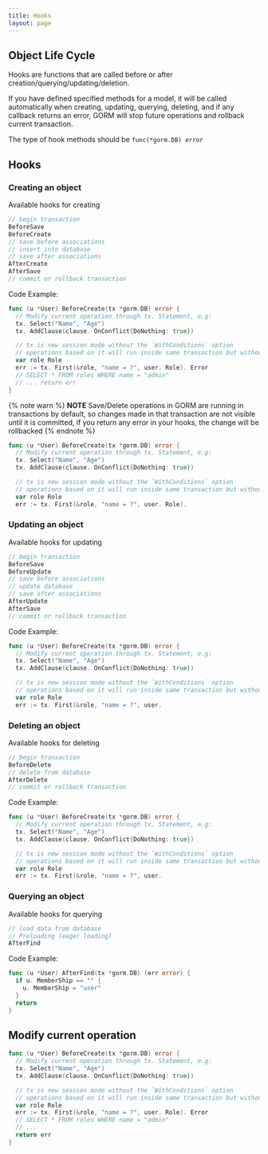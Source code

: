 ```yaml
---
title: Hooks
layout: page
---
```


## Object Life Cycle

Hooks are functions that are called before or after creation/querying/updating/deletion.

If you have defined specified methods for a model, it will be called automatically when creating, updating, querying, deleting, and if any callback returns an error, GORM will stop future operations and rollback current transaction.

The type of hook methods should be `func(*gorm.DB) error`

## Hooks

### Creating an object

Available hooks for creating

```go
// begin transaction
BeforeSave
BeforeCreate
// save before associations
// insert into database
// save after associations
AfterCreate
AfterSave
// commit or rollback transaction
```

Code Example:

```go
func (u *User) BeforeCreate(tx *gorm.DB) error {
  // Modify current operation through tx. Statement, e.g:
  tx. Select("Name", "Age")
  tx. AddClause(clause. OnConflict{DoNothing: true})

  // tx is new session mode without the `WithConditions` option
  // operations based on it will run inside same transaction but without any current conditions
  var role Role
  err := tx. First(&role, "name = ?", user. Role). Error
  // SELECT * FROM roles WHERE name = "admin"
  // ... return err
}
```

{% note warn %}
**NOTE** Save/Delete operations in GORM are running in transactions by default, so changes made in that transaction are not visible until it is committed, if you return any error in your hooks, the change will be rollbacked
{% endnote %}

```go
func (u *User) BeforeCreate(tx *gorm.DB) error {
  // Modify current operation through tx. Statement, e.g:
  tx. Select("Name", "Age")
  tx. AddClause(clause. OnConflict{DoNothing: true})

  // tx is new session mode without the `WithConditions` option
  // operations based on it will run inside same transaction but without any current conditions
  var role Role
  err := tx. First(&role, "name = ?", user. Role).
```

### Updating an object

Available hooks for updating

```go
// begin transaction
BeforeSave
BeforeUpdate
// save before associations
// update database
// save after associations
AfterUpdate
AfterSave
// commit or rollback transaction
```

Code Example:

```go
func (u *User) BeforeCreate(tx *gorm.DB) error {
  // Modify current operation through tx. Statement, e.g:
  tx. Select("Name", "Age")
  tx. AddClause(clause. OnConflict{DoNothing: true})

  // tx is new session mode without the `WithConditions` option
  // operations based on it will run inside same transaction but without any current conditions
  var role Role
  err := tx. First(&role, "name = ?", user.
```

### Deleting an object

Available hooks for deleting

```go
// begin transaction
BeforeDelete
// delete from database
AfterDelete
// commit or rollback transaction
```

Code Example:

```go
func (u *User) BeforeCreate(tx *gorm.DB) error {
  // Modify current operation through tx. Statement, e.g:
  tx. Select("Name", "Age")
  tx. AddClause(clause. OnConflict{DoNothing: true})

  // tx is new session mode without the `WithConditions` option
  // operations based on it will run inside same transaction but without any current conditions
  var role Role
  err := tx. First(&role, "name = ?", user.
```

### Querying an object

Available hooks for querying

```go
// load data from database
// Preloading (eager loading)
AfterFind
```

Code Example:

```go
func (u *User) AfterFind(tx *gorm.DB) (err error) {
  if u. MemberShip == "" {
    u. MemberShip = "user"
  }
  return
}
```

## Modify current operation

```go
func (u *User) BeforeCreate(tx *gorm.DB) error {
  // Modify current operation through tx. Statement, e.g:
  tx. Select("Name", "Age")
  tx. AddClause(clause. OnConflict{DoNothing: true})

  // tx is new session mode without the `WithConditions` option
  // operations based on it will run inside same transaction but without any current conditions
  var role Role
  err := tx. First(&role, "name = ?", user. Role). Error
  // SELECT * FROM roles WHERE name = "admin"
  // ...
  return err
}
```
